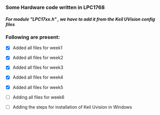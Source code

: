 ### Some Hardware code written in LPC1768
##### For module "LPC17xx.h" , we have to add it from the Keil UVision config files

### Following are present:

- [x] Added all files for week1
- [x] Added all files for week2
- [x] Added all files for week3
- [x] Added all files for week4
- [x] Added all files for week5
- [ ] Adding all files for week6

- [ ] Adding the steps for installation of Keil Uvision in Windows
